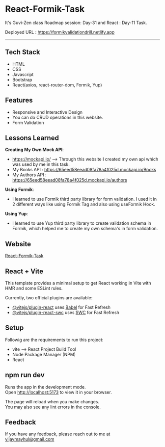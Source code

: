 # React-Formik-Task

It's Guvi-Zen class Roadmap session: Day-31 and React : Day-11 Task.

Deployed URL : https://formikvalidationdrill.netlify.app

---

## Tech Stack

- HTML
- CSS
- Javascript
- Bootstrap
- React(axios, react-router-dom, Formik, Yup)

## Features

- Responsive and Interactive Design
- You can do CRUD operations in this website.
- Form Validation

## Lessons Learned

<b>Creating My Own Mock API</b>: 
- https://mockapi.io/ --> Through this website I created my own api which was used by me in this task.
- My Books API : https://65eed58eead08fa78a4f025d.mockapi.io/Books
- My Authors API : https://65eed58eead08fa78a4f025d.mockapi.io/authors
  
<b>Using Formik</b>: 
- I learned to use Formik third party library for form validation. I used it in 2 different ways like using Formik Tag and also using useFormik Hook.

<b>Using Yup</b>: 
- I learned to use Yup third party library to create validation schema in Formik, which helped me to create my own schema's in form validation.
 

## Website

[React-Formik-Task]()


## React + Vite

This template provides a minimal setup to get React working in Vite with HMR and some ESLint rules.

Currently, two official plugins are available:

- [@vitejs/plugin-react](https://github.com/vitejs/vite-plugin-react/blob/main/packages/plugin-react/README.md) uses [Babel](https://babeljs.io/) for Fast Refresh
- [@vitejs/plugin-react-swc](https://github.com/vitejs/vite-plugin-react-swc) uses [SWC](https://swc.rs/) for Fast Refresh


## Setup

Followig are the requirements to run this project:
- vite --> React Project Build Tool
- Node Package Manager (NPM)
- React

## npm run dev

Runs the app in the development mode.\
Open [http://localhost:5173](http://localhost:5173) to view it in your browser.

The page will reload when you make changes.\
You may also see any lint errors in the console.

## Feedback

If you have any feedback, please reach out to me at vijaymayhul@gmail.com
